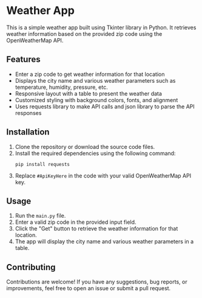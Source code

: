 # Weather App

This is a simple weather app built using Tkinter library in Python. It retrieves weather information based on the provided zip code using the OpenWeatherMap API.

## Features
- Enter a zip code to get weather information for that location
- Displays the city name and various weather parameters such as temperature, humidity, pressure, etc.
- Responsive layout with a table to present the weather data
- Customized styling with background colors, fonts, and alignment
- Uses requests library to make API calls and json library to parse the API responses

## Installation
1. Clone the repository or download the source code files.
2. Install the required dependencies using the following command:
   ```
   pip install requests
   ```
3. Replace `#ApiKeyHere` in the code with your valid OpenWeatherMap API key.

## Usage
1. Run the `main.py` file.
2. Enter a valid zip code in the provided input field.
3. Click the "Get" button to retrieve the weather information for that location.
4. The app will display the city name and various weather parameters in a table.

## Contributing
Contributions are welcome! If you have any suggestions, bug reports, or improvements, feel free to open an issue or submit a pull request.
